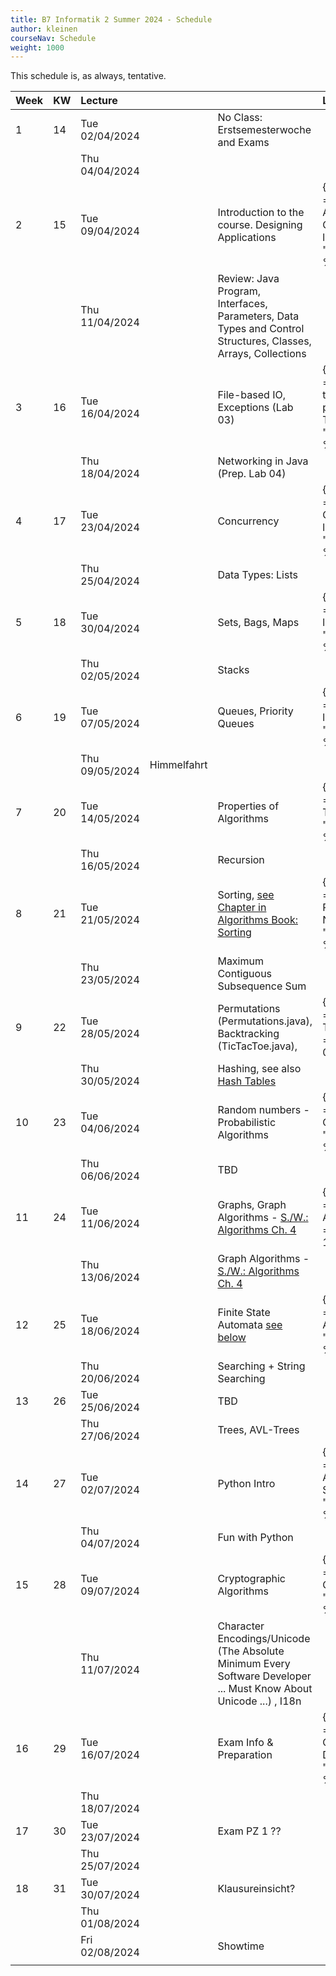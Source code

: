 ```yaml
---
title: B7 Informatik 2 Summer 2024 - Schedule
author: kleinen
courseNav: Schedule
weight: 1000
---
```


This schedule is, as always, tentative.


| Week | KW  | Lecture        |             |                                                                                                                      | Lab                                                                                |
| :--- | :-- | :------------- | :---------- | :------------------------------------------------------------------------------------------------------------------- | :--------------------------------------------------------------------------------- |
| 1    | 14  | Tue 02/04/2024 |             | No Class: Erstsemesterwoche and Exams                                                                                |                                                                                    |
|      |     | Thu 04/04/2024 |             |                                                                                                                      |                                                                                    |
| 2    | 15  | Tue 09/04/2024 |             | Introduction to the course. Designing Applications                                                                   | {{% link title ="Designing an Application, CRC Cards " link = "../labs/lab-01" %}} |
|      |     | Thu 11/04/2024 |             | Review: Java Program, Interfaces, Parameters, Data Types and Control Structures, Classes, Arrays, Collections        |                                                                                    |
| 3    | 16  | Tue 16/04/2024 |             | File-based IO, Exceptions (Lab 03)                                                                                   | {{% link title ="Getting back to programming, Tools" link = "../labs/lab-02" %}}   |
|      |     | Thu 18/04/2024 |             | Networking in Java (Prep. Lab 04)                                                                                    |                                                                                    |
| 4    | 17  | Tue 23/04/2024 |             | Concurrency                                                                                                          | {{% link title ="Implementing CRC cards " link = "../labs/lab-03" %}}              |
|      |     | Thu 25/04/2024 |             | Data Types: Lists                                                                                                    |                                                                                    |
| 5    | 18  | Tue 30/04/2024 |             | Sets, Bags, Maps                                                                                                     | {{% link title ="Histogram" link = "../labs/lab-04" %}}                            |
|      |     | Thu 02/05/2024 |             | Stacks                                                                                                               |                                                                                    |
| 6    | 19  | Tue 07/05/2024 |             | Queues, Priority Queues                                                                                              | {{% link title ="Chatterbox" link = "../labs/lab-05" %}}                           |
|      |     | Thu 09/05/2024 | Himmelfahrt |                                                                                                                      |                                                                                    |
| 7    | 20  | Tue 14/05/2024 |             | Properties of Algorithms                                                                                             | {{% link title ="Execution Times" link = "../labs/lab-06" %}}                      |
|      |     | Thu 16/05/2024 |             | Recursion                                                                                                            |                                                                                    |
| 8    | 21  | Tue 21/05/2024 |             | Sorting, [see Chapter in Algorithms Book: Sorting](https://algs4.cs.princeton.edu/20sorting/)                        | {{% link title ="Reverse Polish Notation" link = "../labs/lab-07" %}}              |
|      |     | Thu 23/05/2024 |             | Maximum Contiguous Subsequence Sum                                                                                   |                                                                                    |
| 9    | 22  | Tue 28/05/2024 |             | Permutations (Permutations.java), Backtracking (TicTacToe.java),                                                     | {{% link title ="Recursive Triangles" link = "../labs/lab-08" %}}                  |
|      |     | Thu 30/05/2024 |             | Hashing, see also [Hash Tables](https://algs4.cs.princeton.edu/34hash/)                                              |                                                                                    |
| 10   | 23  | Tue 04/06/2024 |             | Random numbers - Probabilistic Algorithms                                                                            | {{% link title ="Eight Queens" link = "../labs/lab-09" %}}                         |
|      |     | Thu 06/06/2024 |             | TBD                                                                                                                  |                                                                                    |
| 11   | 24  | Tue 11/06/2024 |             | Graphs, Graph Algorithms - [S./W.: Algorithms Ch. 4](https://algs4.cs.princeton.edu/40graphs/)                       | {{% link title ="Probabilistic Algorithms" link = "../labs/lab-10" %}}             |
|      |     | Thu 13/06/2024 |             | Graph Algorithms -  [S./W.: Algorithms Ch. 4](https://algs4.cs.princeton.edu/40graphs/)                              |                                                                                    |
| 12   | 25  | Tue 18/06/2024 |             | Finite State Automata [see below](#finite-state-automata)                                                            | {{% link title ="Getting from A to B" link = "../labs/lab-11" %}}                  |
|      |     | Thu 20/06/2024 |             | Searching  + String Searching                                                                                        |                                                                                    |
| 13   | 26  | Tue 25/06/2024 |             | TBD                                                                                                                  |                                                                                    |
|      |     | Thu 27/06/2024 |             | Trees, AVL-Trees                                                                                                     |                                                                                    |
| 14   | 27  | Tue 02/07/2024 |             | Python Intro                                                                                                         | {{% link title ="Finite State Automata and Sorting" link = "../labs/lab-12" %}}    |
|      |     | Thu 04/07/2024 |             | Fun with Python                                                                                                      |                                                                                    |
| 15   | 28  | Tue 09/07/2024 |             | Cryptographic Algorithms                                                                                             | {{% link title ="Scrabble Cheater" link = "../labs/lab-13" %}}                     |
|      |     | Thu 11/07/2024 |             | Character Encodings/Unicode (The Absolute Minimum Every Software Developer ... Must Know About Unicode ...)   , I18n |                                                                                    |
| 16   | 29  | Tue 16/07/2024 |             | Exam Info & Preparation                                                                                              | {{% link title ="Scrabble Cheater Deluxe" link = "../labs/lab-14" %}}              |
|      |     | Thu 18/07/2024 |             |                                                                                                                      |                                                                                    |
| 17   | 30  | Tue 23/07/2024 |             | Exam PZ 1  ??                                                                                                        |                                                                                    |
|      |     | Thu 25/07/2024 |             |                                                                                                                      |                                                                                    |
| 18   | 31  | Tue 30/07/2024 |             | Klausureinsicht?                                                                                                     |                                                                                    |
|      |     | Thu 01/08/2024 |             |                                                                                                                      |                                                                                    |
|      |     | Fri 02/08/2024 |             | Showtime                                                                                                             |                                                                                    |
|      |     |                |             |                                                                                                                      |                                                                                    |







































<!--

## Finite State Automata
Material:

- The course [Computer Science: Algorithms, Theory, and Machines](https://www.coursera.org/learn/cs-algorithms-theory-machines),
[Week 4](https://www.coursera.org/learn/cs-algorithms-theory-machines/home/week/4) on Coursera contains an introduction video on Deterministic Finita Automata (DFA)s:
[DFAs | Coursera](https://www.coursera.org/learn/cs-algorithms-theory-machines/lecture/Jydy3/dfas) (you will need to register, but accessing the material is free)
- neat example in Python which makes use of Pythons ability to pass functions as pameters for the state transitions: [Finite State Machine in Python | Applications Python | python-course.eu](https://python-course.eu/applications-python/finite-state-machine.php)
- Note that Finite Automatas are structurally equivalent to State Machines, for an introduction see: [UML 2 State Machine Diagrams: An Agile Introduction](http://agilemodeling.com/artifacts/stateMachineDiagram.htm)

-->


<!--
DWW
Introduction to the course
Review: Java Program, Interfaces, Parameters, Data Types and Control Structures, Classes, Arrays, Collections
Client/Server concept
Networking in Java (URLReader)
File-based IO (MakeDirectories - AlphabeticComparator - DirList - InFile - JustReadIt - Jabberwocky)
GUIs, AWT and Swing, Event handler
Properties of Algorithms (Euclid - Complexity - Birthday example)
Maximum Contiguous Subsequence Sum (Code Examples- Triple - MCSS_Main - MCSS_Algorithms - DowJones - DowJones.txt)
Abstraction: Abstract Data Types
Design Patterns, Lists (ListStuff.shtml - List.java - DLList.java - Photo.java)
More lists
Sets ,Bags, Maps| (Set - SetAsList - SetTest)
Stacks (Stack.java - StackAsArray.java - StackAsList.java - Palindrome.java - StackUnderflow.java)
Queues, Priority Queues| (Underflow.java - TestQueue.java - ArrayQueue.java - LinkedQueue.java - Queue.java )
ADTs and the Julian Date, How to Solve It (Polya)
Random numbers -
Probabilistic Algorithms
Recursion
Permutations (Handout on Permutations), Backtracking (TicTacToe.java), Trees (Tree.java - Node.java - TestTree.java - ListTree.java)
AVL-Trees (AVL Tutorial), Tries
Graphs
Graph Algorithms, Quadtrees
Sorting
Finite State Automata
Heapsort (Handout-heap - Heapsort.java), Searching. Nearest Neighbor, Branch and Bound
String Searching
Hashing
NP-Complete Problems
Coding Algorithms
Unicode (The Absolute Minimum Every Software Developer ... Must Know About Unicode ...), Cryptographic Algorithms



Scanning and Parsing Algorithms 1
Scanning and Parsing Algorithms 2

Enumerations (Main - Card - ShuffleAndDeal)
Collections - - Iterators


Readings:

What every computer scientist needs to know about floating point numbers

Why computers suck at maths



If time: more Java AWT
(AllComponents.java- Scribble2.java - FrameHandler.java)

-->
